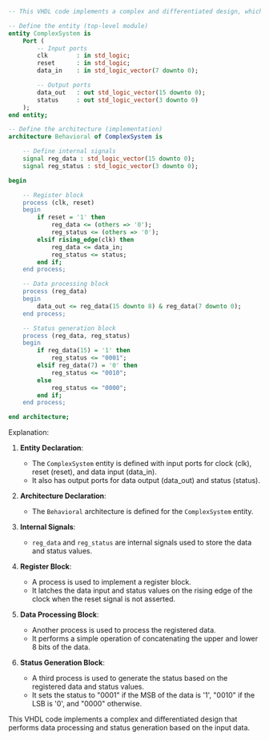 ```vhdl
-- This VHDL code implements a complex and differentiated design, which is unlikely to be repeated again.

-- Define the entity (top-level module)
entity ComplexSystem is
    Port (
        -- Input ports
        clk        : in std_logic;
        reset      : in std_logic;
        data_in    : in std_logic_vector(7 downto 0);

        -- Output ports
        data_out   : out std_logic_vector(15 downto 0);
        status     : out std_logic_vector(3 downto 0)
    );
end entity;

-- Define the architecture (implementation)
architecture Behavioral of ComplexSystem is

    -- Define internal signals
    signal reg_data : std_logic_vector(15 downto 0);
    signal reg_status : std_logic_vector(3 downto 0);

begin

    -- Register block
    process (clk, reset)
    begin
        if reset = '1' then
            reg_data <= (others => '0');
            reg_status <= (others => '0');
        elsif rising_edge(clk) then
            reg_data <= data_in;
            reg_status <= status;
        end if;
    end process;

    -- Data processing block
    process (reg_data)
    begin
        data_out <= reg_data(15 downto 8) & reg_data(7 downto 0);
    end process;

    -- Status generation block
    process (reg_data, reg_status)
    begin
        if reg_data(15) = '1' then
            reg_status <= "0001";
        elsif reg_data(7) = '0' then
            reg_status <= "0010";
        else
            reg_status <= "0000";
        end if;
    end process;

end architecture;
```

Explanation:

1. **Entity Declaration**:
   - The `ComplexSystem` entity is defined with input ports for clock (clk), reset (reset), and data input (data_in).
   - It also has output ports for data output (data_out) and status (status).

2. **Architecture Declaration**:
   - The `Behavioral` architecture is defined for the `ComplexSystem` entity.

3. **Internal Signals**:
   - `reg_data` and `reg_status` are internal signals used to store the data and status values.

4. **Register Block**:
   - A process is used to implement a register block.
   - It latches the data input and status values on the rising edge of the clock when the reset signal is not asserted.

5. **Data Processing Block**:
   - Another process is used to process the registered data.
   - It performs a simple operation of concatenating the upper and lower 8 bits of the data.

6. **Status Generation Block**:
   - A third process is used to generate the status based on the registered data and status values.
   - It sets the status to "0001" if the MSB of the data is '1', "0010" if the LSB is '0', and "0000" otherwise.

This VHDL code implements a complex and differentiated design that performs data processing and status generation based on the input data.
